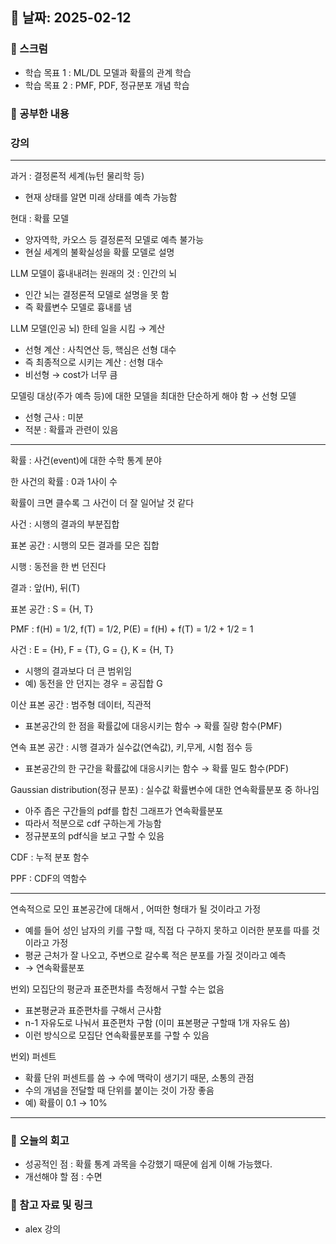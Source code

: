 ## 📅 날짜: 2025-02-12

### 💬 스크럼
- 학습 목표 1 : ML/DL 모델과 확률의 관계 학습
- 학습 목표 2 : PMF, PDF, 정규분포 개념 학습
  
### 📒 공부한 내용
### 강의
---
과거 : 결정론적 세계(뉴턴 물리학 등)

- 현재 상태를 알면 미래 상태를 예측 가능함

현대 : 확률 모델

- 양자역학, 카오스 등 결정론적 모델로 예측 불가능
- 현실 세계의 불확실성을 확률 모델로 설명

LLM 모델이 흉내내려는 원래의 것 : 인간의 뇌

- 인간 뇌는 결정론적 모델로 설명을 못 함
- 즉 확률변수 모델로 흉내를 냄

LLM 모델(인공 뇌) 한테 일을 시킴 → 계산

- 선형 계산 : 사칙연산 등, 핵심은 선형 대수
- 즉 최종적으로 시키는 계산 : 선형 대수
- 비선형 → cost가 너무 큼

모델링 대상(주가 예측 등)에 대한 모델을 최대한 단순하게 해야 함 → 선형 모델

- 선형 근사 : 미분
- 적분 : 확률과 관련이 있음

---

확률 : 사건(event)에 대한 수학 통계 분야

한 사건의 확률 : 0과 1사이 수

확률이 크면 클수록 그 사건이 더 잘 일어날 것 같다

사건 : 시행의 결과의 부분집합

표본 공간 : 시행의 모든 결과를 모은 집합

시행 : 동전을 한 번 던진다

결과 : 앞(H), 뒤(T)

표본 공간 : S = {H, T}

PMF : f(H) = 1/2,  f(T) = 1/2, P(E) = f(H) + f(T) = 1/2 + 1/2 = 1

사건 : E = {H}, F = {T}, G = {}, K = {H, T}

- 시행의 결과보다 더 큰 범위임
- 예) 동전을 안 던지는 경우 = 공집합 G

이산 표본 공간 : 범주형 데이터, 직관적

- 표본공간의 한 점을 확률값에 대응시키는 함수 → 확률 질량 함수(PMF)

연속 표본 공간 : 시행 결과가 실수값(연속값), 키,무게, 시험 점수 등

- 표본공간의 한 구간을 확률값에 대응시키는 함수 → 확률 밀도 함수(PDF)

Gaussian distribution(정규 분포) : 실수값 확률변수에 대한 연속확률분포 중 하나임

- 아주 좁은 구간들의 pdf를 합친 그래프가 연속확률분포
- 따라서 적분으로 cdf 구하는게 가능함
- 정규분포의 pdf식을 보고 구할 수 있음

CDF : 누적 분포 함수

PPF : CDF의 역함수

---

연속적으로 모인 표본공간에 대해서 , 어떠한 형태가 될 것이라고 가정

- 예를 들어 성인 남자의 키를 구할 때, 직접 다 구하지 못하고 이러한 분포를 따를 것이라고 가정
- 평균 근처가 잘 나오고, 주변으로 갈수록 적은 분포를 가질 것이라고 예측
- → 연속확률분포

번외) 모집단의 평균과 표준편차를 측정해서 구할 수는 없음

- 표본평균과 표준편차를 구해서 근사함
- n-1 자유도로 나눠서 표준편차 구함 (이미 표본평균 구할때 1개 자유도 씀)
- 이런 방식으로 모집단 연속확률분포를 구할 수 있음

번외) 퍼센트

- 확률 단위 퍼센트를 씀 → 수에 맥락이 생기기 때문, 소통의 관점
- 수의 개념을 전달할 때 단위를 붙이는 것이 가장 좋음
- 예) 확률이 0.1 → 10%
---
  
### 💭 오늘의 회고
- 성공적인 점 : 확률 통계 과목을 수강했기 때문에 쉽게 이해 가능했다.
- 개선해야 할 점 : 수면
  
### 📁 참고 자료 및 링크
- alex 강의
